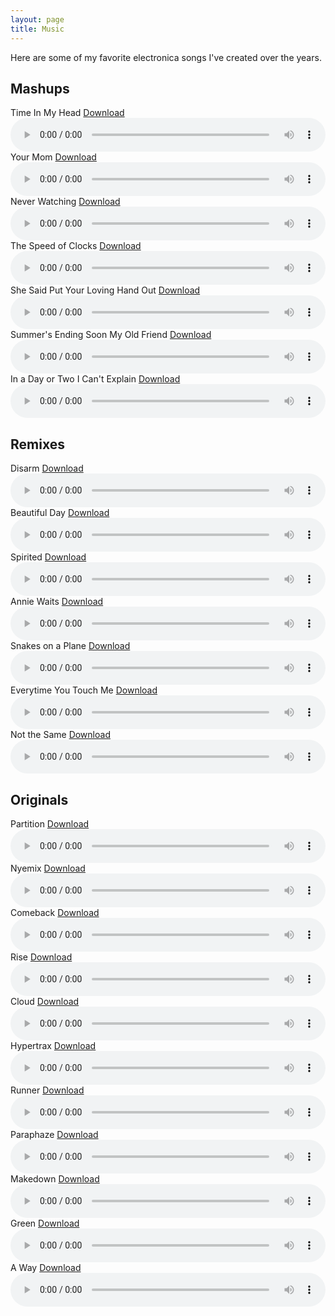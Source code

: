 ```yaml
---
layout: page
title: Music
---
```


Here are some of my favorite electronica songs I've created over the years.

## Mashups


<div class="audio-player">
  <div class="title-download-container">
    <span>Time In My Head</span>
    <a href="https://www.dropbox.com/s/8sxv5hv29jibzkn/04%20Time%20In%20My%20Head.mp3?dl=1" class="download-link">Download</a>
  </div>
  <audio controls style="width:100%;">
    <source src="https://www.dropbox.com/s/8sxv5hv29jibzkn/04%20Time%20In%20My%20Head.mp3?dl=1" type="audio/mpeg">
  </audio>
</div>


<div class="audio-player">
  <div class="title-download-container">
    <span>Your Mom</span>
    <a href="https://www.dropbox.com/s/bmaz7s355zgj7di/02%20Your%20Mom.mp3?dl=1" class="download-link">Download</a>
  </div>
  <audio controls style="width:100%;">
    <source src="https://www.dropbox.com/s/bmaz7s355zgj7di/02%20Your%20Mom.mp3?dl=1" type="audio/mpeg">
  </audio>
</div>


<div class="audio-player">
  <div class="title-download-container">
    <span>Never Watching</span>
    <a href="https://www.dropbox.com/s/9t6ho7ksab5q5hj/03%20Never%20Watching.mp3?dl=1" class="download-link">Download</a>
  </div>
  <audio controls style="width:100%;">
    <source src="https://www.dropbox.com/s/9t6ho7ksab5q5hj/03%20Never%20Watching.mp3?dl=1" type="audio/mpeg">
  </audio>
</div>


<div class="audio-player">
  <div class="title-download-container">
    <span>The Speed of Clocks</span>
    <a href="https://www.dropbox.com/s/264dxi260kjv7xd/01%20The%20Speed%20of%20Clocks.mp3?dl=1" class="download-link">Download</a>
  </div>
  <audio controls style="width:100%;">
    <source src="https://www.dropbox.com/s/264dxi260kjv7xd/01%20The%20Speed%20of%20Clocks.mp3?dl=1" type="audio/mpeg">
  </audio>
</div>


<div class="audio-player">
  <div class="title-download-container">
    <span>She Said Put Your Loving Hand Out</span>
    <a href="https://www.dropbox.com/s/ox59wg6333i0ea1/07%20She%20Said%20Put%20Your%20Loving%20Hand%20Out.mp3?dl=1" class="download-link">Download</a>
  </div>
  <audio controls style="width:100%;">
    <source src="https://www.dropbox.com/s/ox59wg6333i0ea1/07%20She%20Said%20Put%20Your%20Loving%20Hand%20Out.mp3?dl=1" type="audio/mpeg">
  </audio>
</div>


<div class="audio-player">
  <div class="title-download-container">
    <span>Summer's Ending Soon My Old Friend</span>
    <a href="https://www.dropbox.com/s/kp32d9l8c38u1a0/05%20Summer%27s%20Ending%20Soon%20My%20Old%20Friend.mp3?dl=1" class="download-link">Download</a>
  </div>
  <audio controls style="width:100%;">
    <source src="https://www.dropbox.com/s/kp32d9l8c38u1a0/05%20Summer%27s%20Ending%20Soon%20My%20Old%20Friend.mp3?dl=1" type="audio/mpeg">
  </audio>
</div>


<div class="audio-player">
  <div class="title-download-container">
    <span>In a Day or Two I Can't Explain</span>
    <a href="https://www.dropbox.com/s/xk28vvwjgbdioff/06%20In%20a%20Day%20or%20Two%20I%20Can%27t%20Explain.mp3?dl=1" class="download-link">Download</a>
  </div>
  <audio controls style="width:100%;">
    <source src="https://www.dropbox.com/s/xk28vvwjgbdioff/06%20In%20a%20Day%20or%20Two%20I%20Can%27t%20Explain.mp3?dl=1" type="audio/mpeg">
  </audio>
</div>


## Remixes


<div class="audio-player">
  <div class="title-download-container">
    <span>Disarm</span>
    <a href="https://www.dropbox.com/s/rototplfeuclcic/07%20Disarm%20%5BRemix%5D.mp3?dl=1" class="download-link">Download</a>
  </div>
  <audio controls style="width:100%;">
    <source src="https://www.dropbox.com/s/rototplfeuclcic/07%20Disarm%20%5BRemix%5D.mp3?dl=1" type="audio/mpeg">
  </audio>
</div>


<div class="audio-player">
  <div class="title-download-container">
    <span>Beautiful Day</span>
    <a href="https://www.dropbox.com/s/fflbvvs4hvkvsi1/03%20Beautiful%20Day%20%5BRemix%5D.mp3?dl=1" class="download-link">Download</a>
  </div>
  <audio controls style="width:100%;">
    <source src="https://www.dropbox.com/s/fflbvvs4hvkvsi1/03%20Beautiful%20Day%20%5BRemix%5D.mp3?dl=1" type="audio/mpeg">
  </audio>
</div>


<div class="audio-player">
  <div class="title-download-container">
    <span>Spirited</span>
    <a href="https://www.dropbox.com/s/90omy1lj4gahj4f/04%20Spirited.mp3?dl=1" class="download-link">Download</a>
  </div>
  <audio controls style="width:100%;">
    <source src="https://www.dropbox.com/s/90omy1lj4gahj4f/04%20Spirited.mp3?dl=1" type="audio/mpeg">
  </audio>
</div>


<div class="audio-player">
  <div class="title-download-container">
    <span>Annie Waits</span>
    <a href="https://www.dropbox.com/s/3hmathh09awmath/01%20Annie%20Waits%20%5BRemix%5D.mp3?dl=1" class="download-link">Download</a>
  </div>
  <audio controls style="width:100%;">
    <source src="https://www.dropbox.com/s/3hmathh09awmath/01%20Annie%20Waits%20%5BRemix%5D.mp3?dl=1" type="audio/mpeg">
  </audio>
</div>


<div class="audio-player">
  <div class="title-download-container">
    <span>Snakes on a Plane</span>
    <a href="https://www.dropbox.com/s/hw0hjx14imlxhum/06%20Snakes%20on%20a%20Plane%20%5BRemix%5D.mp3?dl=1" class="download-link">Download</a>
  </div>
  <audio controls style="width:100%;">
    <source src="https://www.dropbox.com/s/hw0hjx14imlxhum/06%20Snakes%20on%20a%20Plane%20%5BRemix%5D.mp3?dl=1" type="audio/mpeg">
  </audio>
</div>


<div class="audio-player">
  <div class="title-download-container">
    <span>Everytime You Touch Me</span>
    <a href="https://www.dropbox.com/s/tekppvfags3eu8n/05%20Everytime%20You%20Touch%20Me%20%5BRemix%5D.mp3?dl=1" class="download-link">Download</a>
  </div>
  <audio controls style="width:100%;">
    <source src="https://www.dropbox.com/s/tekppvfags3eu8n/05%20Everytime%20You%20Touch%20Me%20%5BRemix%5D.mp3?dl=1" type="audio/mpeg">
  </audio>
</div>


<div class="audio-player">
  <div class="title-download-container">
    <span>Not the Same</span>
    <a href="https://www.dropbox.com/s/x6ogus8815qqx19/02%20Not%20the%20Same%20%5BRemix%5D.mp3?dl=1" class="download-link">Download</a>
  </div>
  <audio controls style="width:100%;">
    <source src="https://www.dropbox.com/s/x6ogus8815qqx19/02%20Not%20the%20Same%20%5BRemix%5D.mp3?dl=1" type="audio/mpeg">
  </audio>
</div>


## Originals


<div class="audio-player">
  <div class="title-download-container">
    <span>Partition</span>
    <a href="https://www.dropbox.com/s/a3epf05uubl6w87/11%20Partition.mp3?dl=1" class="download-link">Download</a>
  </div>
  <audio controls style="width:100%;">
    <source src="https://www.dropbox.com/s/a3epf05uubl6w87/11%20Partition.mp3?dl=1" type="audio/mpeg">
  </audio>
</div>


<div class="audio-player">
  <div class="title-download-container">
    <span>Nyemix</span>
    <a href="https://www.dropbox.com/s/061imz0n7swqxp1/12%20Nyemix.mp3?dl=1w" class="download-link">Download</a>
  </div>
  <audio controls style="width:100%;">
    <source src="https://www.dropbox.com/s/061imz0n7swqxp1/12%20Nyemix.mp3?dl=1w" type="audio/mpeg">
  </audio>
</div>


<div class="audio-player">
  <div class="title-download-container">
    <span>Comeback</span>
    <a href="https://www.dropbox.com/s/tum5ambc1uhcsqc/07%20Comeback.mp3?dl=1" class="download-link">Download</a>
  </div>
  <audio controls style="width:100%;">
    <source src="https://www.dropbox.com/s/tum5ambc1uhcsqc/07%20Comeback.mp3?dl=1" type="audio/mpeg">
  </audio>
</div>


<div class="audio-player">
  <div class="title-download-container">
    <span>Rise</span>
    <a href="https://www.dropbox.com/s/nvp52sq0lmur3el/05%20Rise.mp3?dl=1" class="download-link">Download</a>
  </div>
  <audio controls style="width:100%;">
    <source src="https://www.dropbox.com/s/nvp52sq0lmur3el/05%20Rise.mp3?dl=1" type="audio/mpeg">
  </audio>
</div>


<div class="audio-player">
  <div class="title-download-container">
    <span>Cloud</span>
    <a href="https://www.dropbox.com/s/9nequ6x8v769zd0/09%20Cloud.mp3?dl=1" class="download-link">Download</a>
  </div>
  <audio controls style="width:100%;">
    <source src="https://www.dropbox.com/s/9nequ6x8v769zd0/09%20Cloud.mp3?dl=1" type="audio/mpeg">
  </audio>
</div>


<div class="audio-player">
  <div class="title-download-container">
    <span>Hypertrax</span>
    <a href="https://www.dropbox.com/s/pt74wcg98ci02jy/01%20Hypertrax.mp3?dl=1" class="download-link">Download</a>
  </div>
  <audio controls style="width:100%;">
    <source src="https://www.dropbox.com/s/pt74wcg98ci02jy/01%20Hypertrax.mp3?dl=1" type="audio/mpeg">
  </audio>
</div>


<div class="audio-player">
  <div class="title-download-container">
    <span>Runner</span>
    <a href="https://www.dropbox.com/s/3z5isd90twgj0pm/10%20Runner.mp3?dl=1" class="download-link">Download</a>
  </div>
  <audio controls style="width:100%;">
    <source src="https://www.dropbox.com/s/3z5isd90twgj0pm/10%20Runner.mp3?dl=1" type="audio/mpeg">
  </audio>
</div>


<div class="audio-player">
  <div class="title-download-container">
    <span>Paraphaze</span>
    <a href="https://www.dropbox.com/s/snezt8boh0h0b90/04%20Paraphaze.mp3?dl=1" class="download-link">Download</a>
  </div>
  <audio controls style="width:100%;">
    <source src="https://www.dropbox.com/s/snezt8boh0h0b90/04%20Paraphaze.mp3?dl=1" type="audio/mpeg">
  </audio>
</div>


<div class="audio-player">
  <div class="title-download-container">
    <span>Makedown</span>
    <a href="https://www.dropbox.com/s/vawrmc0qulofaav/13%20Makedown.mp3?dl=1" class="download-link">Download</a>
  </div>
  <audio controls style="width:100%;">
    <source src="https://www.dropbox.com/s/vawrmc0qulofaav/13%20Makedown.mp3?dl=1" type="audio/mpeg">
  </audio>
</div>


<div class="audio-player">
  <div class="title-download-container">
    <span>Green</span>
    <a href="https://www.dropbox.com/s/rem8vmypvkjzvjt/14%20Green.mp3?dl=1" class="download-link">Download</a>
  </div>
  <audio controls style="width:100%;">
    <source src="https://www.dropbox.com/s/rem8vmypvkjzvjt/14%20Green.mp3?dl=1" type="audio/mpeg">
  </audio>
</div>


<div class="audio-player">
  <div class="title-download-container">
    <span>A Way</span>
    <a href="https://www.dropbox.com/s/09e0t74bim0y9bc/15%20A%20Way.mp3?dl=1" class="download-link">Download</a>
  </div>
  <audio controls style="width:100%;">
    <source src="https://www.dropbox.com/s/09e0t74bim0y9bc/15%20A%20Way.mp3?dl=1" type="audio/mpeg">
  </audio>
</div>

